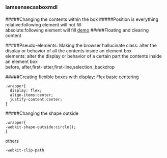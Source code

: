 ### lamsensecssboxmdl
####
#####Changing the contents within the box
#####Position is everything
relative:following element will not fill  
absolute:following element will fill
[demo](https://jsfiddle.net/rengokantai/5041rqnL/)
#####Floating and clearing content

#####Pseudo-elements: Making the browser hallucinate
class: alter the display or behavior of all the contents inside an element box  
elements: alter the display or behavior of a certain part the contents inside an element box   
before, after,first-letter,first-line,selection.,backdrop  

#####Creating flexible boxes with display: Flex
basic centering
```
.wrapper{
  display: flex;
  align-items:center;
  justify-content:center;
}
```
#####Changing the shape outside
```
.wrapper{
-webkit-shape-outside:circle();
}
```
others
```
-webkit-clip-path
```
